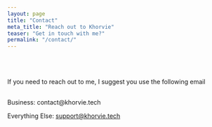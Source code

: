 ```yaml
---
layout: page
title: "Contact"
meta_title: "Reach out to Khorvie"
teaser: "Get in touch with me?"
permalink: "/contact/"
---
```


<div style="padding-top: 50px; padding-bottom: 10px;">
If you need to reach out to me, I suggest you use the following email
</div>


<div style="padding-top: 20px; padding-bottom: 30px;">
Business: contact@khorvie.tech 

Everything Else: support@khorvie.tech
</div>
